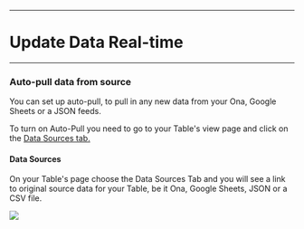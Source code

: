 ****
# Update Data Real-time
---

### Auto-pull data from source

You can set up auto-pull, to pull in any new data from your Ona, Google Sheets or a JSON feeds.

To turn on Auto-Pull you need to go to your Table's view page and click on the [Data Sources tab.](https://tola.hackpad.com/Auto-Pull-Data-Lv6Tmxw4RoS#:h=Data-Sources)

#### **Data Sources**

On your Table's page choose the Data Sources Tab and you will see a link to original source data for your Table, be it Ona, Google Sheets, JSON or a CSV file.  


![](https://lh4.googleusercontent.com/eZ7AHA8KbEkyzhz2p48srwRR2CZ9QXxgdzKZhK0zRYuPGu9ED99eEQMkM95YS5-GOCTBIfOFbXZaGgn_4guT0CQBSJ3Oh7TTqsY9QTWsDXPvA-zKdM6yyxttkmm_iTIX_a4r4iNb)

